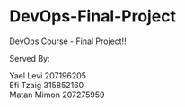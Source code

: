 # DevOps-Final-Project

DevOps Course - Final Project!!


Served By: 

Yael Levi 207196205  
Efi Tzaig 315852160    
Matan Mimon 207275959
